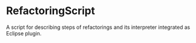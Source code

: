 RefactoringScript
=================

A script for describing steps of refactorings and its interpreter integrated as Eclipse plugin.
